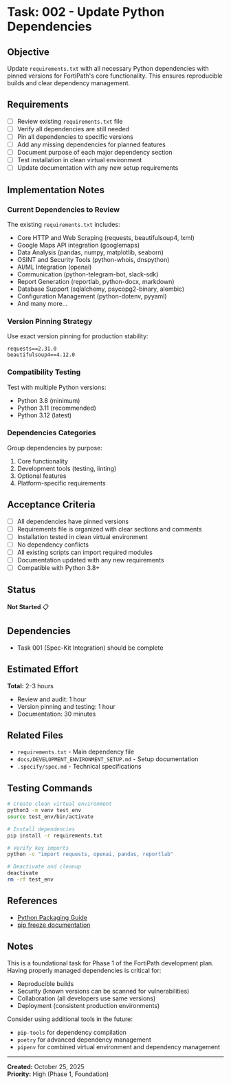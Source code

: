 # Task: 002 - Update Python Dependencies

## Objective

Update `requirements.txt` with all necessary Python dependencies with pinned versions for FortiPath's core functionality. This ensures reproducible builds and clear dependency management.

## Requirements

- [ ] Review existing `requirements.txt` file
- [ ] Verify all dependencies are still needed
- [ ] Pin all dependencies to specific versions
- [ ] Add any missing dependencies for planned features
- [ ] Document purpose of each major dependency section
- [ ] Test installation in clean virtual environment
- [ ] Update documentation with any new setup requirements

## Implementation Notes

### Current Dependencies to Review

The existing `requirements.txt` includes:
- Core HTTP and Web Scraping (requests, beautifulsoup4, lxml)
- Google Maps API integration (googlemaps)
- Data Analysis (pandas, numpy, matplotlib, seaborn)
- OSINT and Security Tools (python-whois, dnspython)
- AI/ML Integration (openai)
- Communication (python-telegram-bot, slack-sdk)
- Report Generation (reportlab, python-docx, markdown)
- Database Support (sqlalchemy, psycopg2-binary, alembic)
- Configuration Management (python-dotenv, pyyaml)
- And many more...

### Version Pinning Strategy

Use exact version pinning for production stability:
```
requests==2.31.0
beautifulsoup4==4.12.0
```

### Compatibility Testing

Test with multiple Python versions:
- Python 3.8 (minimum)
- Python 3.11 (recommended)
- Python 3.12 (latest)

### Dependencies Categories

Group dependencies by purpose:
1. Core functionality
2. Development tools (testing, linting)
3. Optional features
4. Platform-specific requirements

## Acceptance Criteria

- [ ] All dependencies have pinned versions
- [ ] Requirements file is organized with clear sections and comments
- [ ] Installation tested in clean virtual environment
- [ ] No dependency conflicts
- [ ] All existing scripts can import required modules
- [ ] Documentation updated with any new requirements
- [ ] Compatible with Python 3.8+

## Status

**Not Started** 📋

## Dependencies

- Task 001 (Spec-Kit Integration) should be complete

## Estimated Effort

**Total:** 2-3 hours
- Review and audit: 1 hour
- Version pinning and testing: 1 hour
- Documentation: 30 minutes

## Related Files

- `requirements.txt` - Main dependency file
- `docs/DEVELOPMENT_ENVIRONMENT_SETUP.md` - Setup documentation
- `.specify/spec.md` - Technical specifications

## Testing Commands

```bash
# Create clean virtual environment
python3 -m venv test_env
source test_env/bin/activate

# Install dependencies
pip install -r requirements.txt

# Verify key imports
python -c "import requests, openai, pandas, reportlab"

# Deactivate and cleanup
deactivate
rm -rf test_env
```

## References

- [Python Packaging Guide](https://packaging.python.org/guides/installing-using-pip-and-virtual-environments/)
- [pip freeze documentation](https://pip.pypa.io/en/stable/cli/pip_freeze/)

## Notes

This is a foundational task for Phase 1 of the FortiPath development plan. Having properly managed dependencies is critical for:
- Reproducible builds
- Security (known versions can be scanned for vulnerabilities)
- Collaboration (all developers use same versions)
- Deployment (consistent production environments)

Consider using additional tools in the future:
- `pip-tools` for dependency compilation
- `poetry` for advanced dependency management
- `pipenv` for combined virtual environment and dependency management

---

**Created:** October 25, 2025  
**Priority:** High (Phase 1, Foundation)

